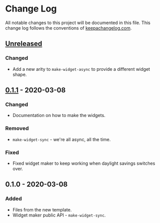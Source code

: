 # Change Log
All notable changes to this project will be documented in this file. This change log follows the conventions of [keepachangelog.com](http://keepachangelog.com/).

## [Unreleased]
### Changed
- Add a new arity to `make-widget-async` to provide a different widget shape.

## [0.1.1] - 2020-03-08
### Changed
- Documentation on how to make the widgets.

### Removed
- `make-widget-sync` - we're all async, all the time.

### Fixed
- Fixed widget maker to keep working when daylight savings switches over.

## 0.1.0 - 2020-03-08
### Added
- Files from the new template.
- Widget maker public API - `make-widget-sync`.

[Unreleased]: https://github.com/your-name/stonks/compare/0.1.1...HEAD
[0.1.1]: https://github.com/your-name/stonks/compare/0.1.0...0.1.1
